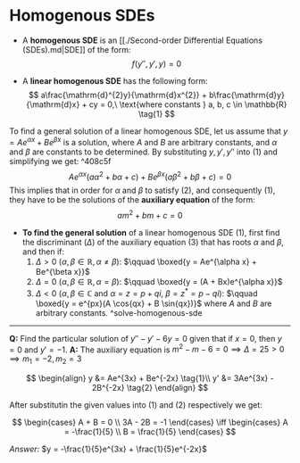 # Homogenous SDEs

* A **homogenous SDE** is an [[./Second-order Differential Equations (SDEs).md|SDE]] of the form:
$$ f(y'', y', y) = 0 $$ 

* A **linear homogenous SDE** has the following form:
$$
a\frac{\mathrm{d}^{2}y}{\mathrm{d}x^{2}} +
b\frac{\mathrm{d}y}{\mathrm{d}x} + cy = 0,\ \text{where constants } a, b, c \in
\mathbb{R} \tag{1}
$$ 

To find a general solution of a linear homogenous SDE, let us assume that 
$y = Ae^{\alpha x} + Be^{\beta x}$ is a solution, where $A$ and $B$ are arbitrary constants, and $\alpha$ and $\beta$ 
are constants to be determined. By substituting $y, y', y''$ into (1) and simplifying we get: ^408c5f
$$ 
Ae^{\alpha x}(a \alpha^{2} + b \alpha + c) + 
Be^{\beta x }(a \beta^{2} + b \beta + c) = 0 \tag{2}
$$ 
This implies that in order for $\alpha$ and $\beta$ to satisfy (2), and consequently (1),
they have to be the solutions of the **auxiliary equation** of the form:
$$ am^{2} + bm + c = 0 \tag{3} $$

* **To find the general solution** of a linear homogenous SDE (1), first find 
the discriminant ($\Delta$) of the auxiliary equation (3) that has roots $\alpha$ and $\beta$, and then if:
    1) $\Delta > 0$ ($\alpha, \beta \in \mathbb{R}, \alpha \neq \beta$):
        $\qquad \boxed{y = Ae^{\alpha x} + Be^{\beta x}}$
    2) $\Delta = 0$ ($\alpha, \beta \in \mathbb{R}, \alpha = \beta$):
        $\qquad \boxed{y = (A + Bx)e^{\alpha x}}$
    3) $\Delta < 0$ ($\alpha, \beta \in \mathbb{C} \text{ and } \alpha = z = p + qi,\ \beta = z^{*} = p - qi$):
        $\qquad \boxed{y = e^{px}(A \cos{qx} + B \sin{qx})}$
where $A$ and $B$ are arbitrary constants. ^solve-homogenous-sde

---

**Q:** Find the particular solution of $y'' - y' - 6y = 0$ given that if $x = 0$, then 
$y = 0$ and $y' = -1$.
**A:** The auxiliary equation is $m^{2} - m - 6 = 0 \implies \Delta = 25 > 0
\implies m_1 = -2, m_2 = 3$

$$
\begin{align}
    y &= Ae^{3x} + Be^{-2x} \tag{1}\\
    y' &= 3Ae^{3x} - 2B^{-2x} \tag{2}
\end{align}
$$

After substitutin the given values into (1) and (2) respectively we get:

$$
\begin{cases}
    A + B  = 0 \\
    3A - 2B = -1 
\end{cases}
\iff
\begin{cases}
    A = -\frac{1}{5} \\
    B = \frac{1}{5}
\end{cases}
$$

*Answer:* $y = -\frac{1}{5}e^{3x} + \frac{1}{5}e^{-2x}$